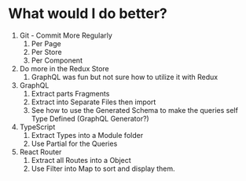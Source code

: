 # What would I do better?

1. Git - Commit More Regularly
   1. Per Page
   2. Per Store
   3. Per Component
2. Do more in the Redux Store
   1. GraphQL was fun but not sure how to utilize it with Redux
3. GraphQL
   1. Extract parts Fragments
   2. Extract into Separate Files then import
   3. See how to use the Generated Schema to make the queries self Type Defined (GraphQL Generator?)
4. TypeScript
   1. Extract Types into a Module folder
   2. Use Partial for the Queries
5. React Router
   1. Extract all Routes into a Object
   2. Use Filter into Map to sort and display them.